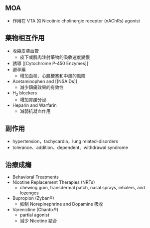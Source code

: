 ## MOA
- 作用在 VTA 的 Nicotinic cholinergic receptor (nAChRs) agonist
## 藥物相互作用
- 收縮皮膚血管
	- 皮下或肌肉注射藥物的吸收速度變慢
- 誘導 [[Cytochrome P-450 Enzymes]] 
- 避孕藥
	- 增加血栓、心肌梗塞和中風的風險
- Acetaminophen and [[NSAIDs]] 
	- 減少鎮痛效果的有效性
- H<sub>2</sub> blockers
	- 增加胃酸分泌
- Heparin and Warfarin
	- 減弱抗凝血作用
## 副作用
- hypertension，tachycardia，lung related-disorders 
- tolerance、addition、dependent、withdrawal syndrome
## 治療成癮
- Behavioral Treatments
- Nicotine Replacement Therapies (NRTs)
	- chewing gum, transdermal patch, nasal sprays, inhalers, and lozenges
- Bupropion (Zyban®)
	- 抑制 Norepinephrine and Dopamine 吸收
- Varenicline (Chantix®)
	- partial agonist
	- 減少 Nicotine 結合
